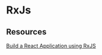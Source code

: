 # RxJs

## Resources

[Build a React Application using RxJS](https://auth0.com/blog/build-a-react-application-using-rxjs/)
